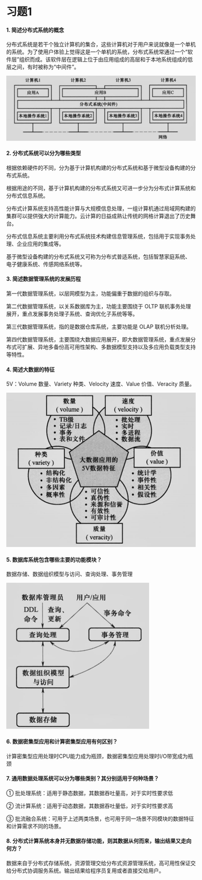 # 习题1

#### 1. 简述分布式系统的概念

分布式系统是若干个独立计算机的集合，这些计算机对于用户来说就像是一个单机的系统。为了使用户体验上觉得这是一个单机的系统，分布式系统常通过一个“软件层”组织而成。该软件层在逻辑上位于由应用组成的高层和于本地系统组成的低层之间，有时被称为“中间件”。

![image-20230624141302028](./images/image-20230624141302028.png)

#### 2. 分布式系统可以分为哪些类型

根据依赖硬件的不同，分为基于计算机构建的分布式系统和基于微型设备构建的分布式系统。

根据用途的不同，基于计算机构建的分布式系统又可进一步分为分布式计算系统和分布式信息系统。

分布式计算系统支持高性能计算与大规模信息处理，一组计算机通过局域网构建的集群可以提供强大的计算能力。云计算的日益成熟让传统的网格计算退出了历史舞台。

分布式信息系统主要利用分布式系统技术构建信息管理系统，包括用于实现事务处理、企业应用的集成等。

基于微型设备构建的分布式系统又可称为分布式普适系统，包括智慧家庭系统、 电子健康系统、传感网络系统等。

#### 3. 简述数据管理系统的发展历程

第一代数据管理系统，以层网模型为主，功能偏重于数据的组织与存取。

第二代数据管理系统，以关系数据库为主，功能主要围绕于 OLTP 联机事务处理展开，重点发展事务处理子系统、查询优化子系统等等。

第三代数据管理系统，指的是数据仓库系统，主要功能是 OLAP 联机分析处理。

第四代数据管理系统，主要围绕大数据应用展开，即大数据管理系统，重点发展分布式可扩展、异地多备份高可用性架构、多数据模型支持以及多应用负载类型支持等特性。

#### 4. 简述大数据的特征

5V：Volume 数量、Variety 种类、Velocity 速度、Value 价值、Veracity 质量。

![image-20230624142342130](./images/image-20230624142342130.png)

#### 5. 数据库系统包含哪些主要的功能模块？

数据存储、数据组织模型与访问、查询处理、事务管理

![image-20230624143004560](./images/image-20230624143004560.png)

#### 6. 数据密集型应用和计算密集型应用有何区别？

计算密集型应用处理时CPU能力成为瓶颈，数据密集型应用处理时I/O带宽成为瓶颈

#### 7. 通用数据处理系统可以分为哪些类别？其分别适用于何种场景？

① 批处理系统：适用于静态数据，其数据吞吐量高，对于实时性要求低

② 流计算系统：适用于动态数据，其数据吞吐量低，对于实时性要求高

③ 批流融合系统：可用于上述两类场景，也可用于同一场景不同模块的数据特征和计算需求不同的场景。

#### 8. 分布式计算系统本身并无数据存储功能，则其数据从何而来，输出结果又走向何方？

数据来自于分布式存储系统，资源管理交给分布式资源管理系统，高可用性保证交给分布式协调服务系统。输出结果给程序员复用或者直接交给用户。